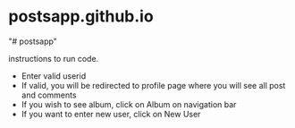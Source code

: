 # postsapp.github.io
"# postsapp"

instructions to run code.

- Enter valid userid
- If valid, you will be redirected to profile page where you will see all post and comments
- If you wish to see album, click on Album on navigation bar
- If you want to enter new user, click on New User
